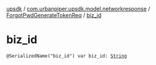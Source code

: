 [upsdk](../../index.md) / [com.urbanpiper.upsdk.model.networkresponse](../index.md) / [ForgotPwdGenerateTokenReq](index.md) / [biz_id](./biz_id.md)

# biz_id

`@SerializedName("biz_id") var biz_id: `[`String`](https://kotlinlang.org/api/latest/jvm/stdlib/kotlin/-string/index.html)